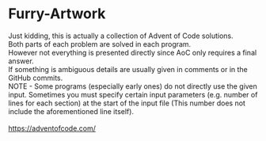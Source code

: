 # Furry-Artwork
Just kidding, this is actually a collection of Advent of Code solutions.<br/>
Both parts of each problem are solved in each program.<br/>
However not everything is presented directly since AoC only requires a final answer.<br/>
If something is ambiguous details are usually given in comments or in the GitHub commits.<br/>
NOTE - Some programs (especially early ones) do not directly use the given input. Sometimes you must specify certain input parameters (e.g. number of lines for each section) at the start of the input file (This number does not include the aforementioned line itself).<br/>
<br/>
https://adventofcode.com/
